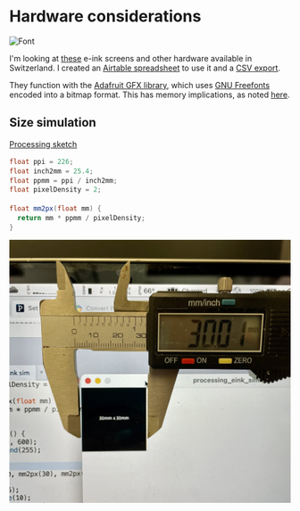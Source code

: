 # Hardware considerations
![Font](https://cdn-learn.adafruit.com/guides/cropped_images/000/000/071/medium640/char.png?1534965453)

I'm looking at [these](https://www.bastelgarage.ch/bauteile/displays/e-ink-epapers-display?limit=100) e-ink screens and other hardware available in Switzerland. I created an [Airtable spreadsheet](https://airtable.com/shr6Nev4DOkmD801Z) to use it and a [CSV export](./object/2022-eink-shopping.csv).

They function with the [Adafruit GFX library](https://learn.adafruit.com/adafruit-gfx-graphics-library), which uses [GNU Freefonts](https://www.gnu.org/software/freefont/) encoded into a bitmap format. This has memory implications, as noted [here](https://learn.adafruit.com/adafruit-gfx-graphics-library/using-fonts).

## Size simulation
[Processing sketch](/code/processing_eink_sim/processing_eink_sim.pde) 
``` java
float ppi = 226;
float inch2mm = 25.4;
float ppmm = ppi / inch2mm;
float pixelDensity = 2;

float mm2px(float mm) {
  return mm * ppmm / pixelDensity;
}
```

![Real world size simulation](./img/2022-12-05-size-sim.webp)

